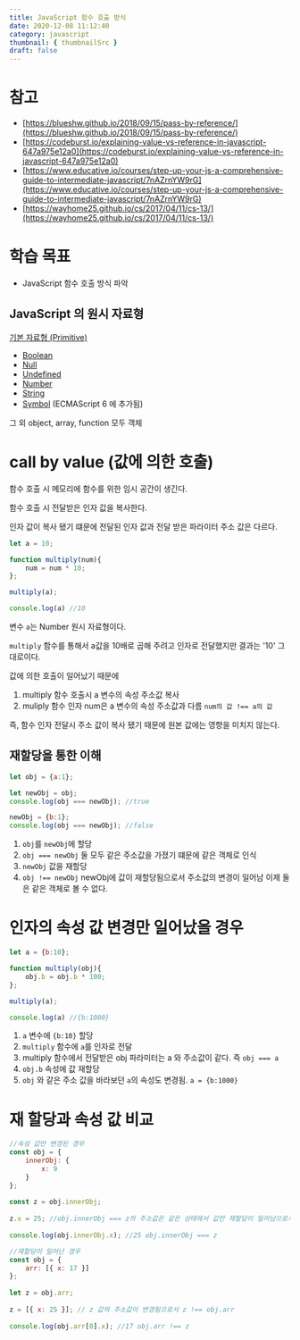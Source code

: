 ```yaml
---
title: JavaScript 함수 호출 방식
date: 2020-12-08 11:12:40
category: javascript
thumbnail: { thumbnailSrc }
draft: false
---
```


# 참고

- [https://blueshw.github.io/2018/09/15/pass-by-reference/](https://blueshw.github.io/2018/09/15/pass-by-reference/)
- [https://codeburst.io/explaining-value-vs-reference-in-javascript-647a975e12a0](https://codeburst.io/explaining-value-vs-reference-in-javascript-647a975e12a0)
- [https://www.educative.io/courses/step-up-your-js-a-comprehensive-guide-to-intermediate-javascript/7nAZrnYW9rG](https://www.educative.io/courses/step-up-your-js-a-comprehensive-guide-to-intermediate-javascript/7nAZrnYW9rG)
- [https://wayhome25.github.io/cs/2017/04/11/cs-13/](https://wayhome25.github.io/cs/2017/04/11/cs-13/)

# 학습 목표

- JavaScript 함수 호출 방식 파악

## JavaScript 의 원시 자료형

[기본 자료형 (Primitive)](https://developer.mozilla.org/ko/docs/Glossary/Primitive)

- [Boolean](https://developer.mozilla.org/ko/docs/Glossary/%EB%B6%88%EB%A6%B0)
- [Null](https://developer.mozilla.org/en-US/docs/Glossary/Null)
- [Undefined](https://developer.mozilla.org/ko/docs/Glossary/undefined)
- [Number](https://developer.mozilla.org/en-US/docs/Glossary/Number)
- [String](https://developer.mozilla.org/ko/docs/Glossary/String)
- [Symbol](https://developer.mozilla.org/ko/docs/Glossary/Symbol) (ECMAScript 6 에 추가됨)

그 외 object, array, function 모두 객체

# call by value (값에 의한 호출)

함수 호출 시 메모리에 함수를 위한 임시 공간이 생긴다.

함수 호출 시 전달받은 인자 값을 복사한다.

인자 값이 복사 됐기 떄문에 전달된 인자 값과 전달 받은 파라미터 주소 값은 다르다.

```jsx
let a = 10;

function multiply(num){
	num = num * 10;
};

multiply(a);

console.log(a) //10
```

변수  `a`는 Number 원시 자료형이다.

`multiply` 함수를 통해서 a값을 10배로 곱해 주려고 인자로 전달했지만 결과는 '10' 그대로이다.

값에 의한 호출이 일어났기 때문에

1. multiply 함수 호출시 a 변수의 속성 주소값 복사
2. muliply 함수 인자 num은 a 변수의 속성 주소값과 다름  `num의 값 !== a의 값`

즉, 함수 인자 전달시 주소 값이 복사 됐기 때문에 원본 값에는 영향을 미치지 않는다.

## 재할당을 통한 이해

```jsx
let obj = {a:1};

let newObj = obj;
console.log(obj === newObj); //true

newObj = {b:1};
console.log(obj === newObj); //false
```

1. `obj`를 `newObj`에 할당
2. `obj === newObj` 둘 모두 같은 주소값을 가졌기 떄문에 같은 객체로 인식
3. `newObj` 값을 재할당
4. `obj !== newObj` newObj에 값이 재할당됨으로서 주소값의 변경이 일어남 이제 둘은 같은 객체로 볼 수 없다.

# 인자의 속성 값 변경만 일어났을 경우

```jsx
let a = {b:10};

function multiply(obj){
	obj.b = obj.b * 100;
};

multiply(a);

console.log(a) //{b:1000}
```

1. `a` 변수에 `{b:10}` 할당
2. `multiply` 함수에 `a`를 인자로 전달
3. multiply 함수에서 전달받은 obj  파라미터는 a 와 주소값이 같다. 즉 `obj === a`
4. `obj.b` 속성에 값 재할당
5. `obj` 와 같은 주소 값을 바라보던 `a`의 속성도 변경됨. `a = {b:1000}`

# 재 할당과 속성 값 비교

```jsx
//속성 값만 변경된 경우
const obj = {
    innerObj: {
        x: 9
    }
};
 
const z = obj.innerObj;
 
z.x = 25; //obj.innerObj === z의 주소값은 같은 상태에서 값만 재할당이 일어남으로서 둘다 값이 변경됨.
 
console.log(obj.innerObj.x); //25 obj.innerObj === z

//재할당이 일어난 경우
const obj = {
    arr: [{ x: 17 }]
};
 
let z = obj.arr;
 
z = [{ x: 25 }]; // z 값의 주소값이 변경됨으로서 z !== obj.arr
 
console.log(obj.arr[0].x); //17 obj.arr !== z
```